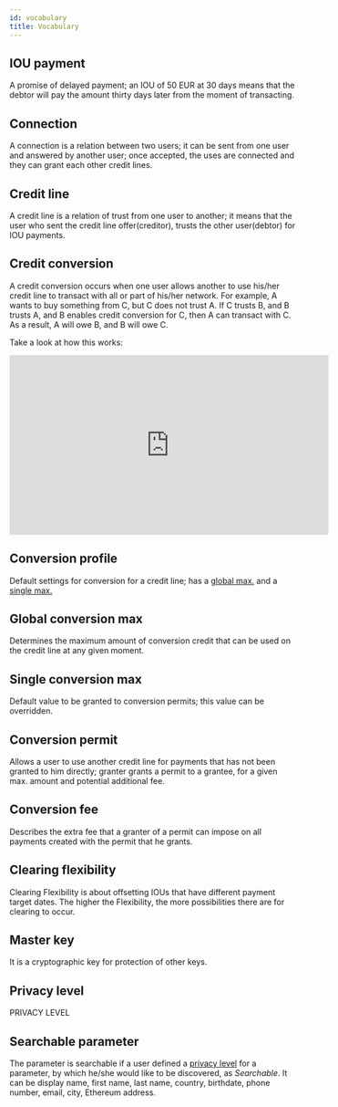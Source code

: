 ```yaml
---
id: vocabulary
title: Vocabulary
---
```


## IOU payment

A promise of delayed payment; an IOU of 50 EUR at 30 days means that the debtor will pay the amount thirty days later from the moment of transacting.

## Connection

A connection is a relation between two users; it can be sent from one user and answered by another user; once accepted, the uses are connected and they can grant each other credit lines.

## Credit line

A credit line is a relation of trust from one user to another; it means that the user who sent the credit line offer(creditor), trusts the other user(debtor) for IOU payments.

## Credit conversion

A credit conversion occurs when one user allows another to use his/her credit line to transact with all or part of his/her network. For example, A wants to buy something from C, but C does not trust A. If C trusts B, and B trusts A, and B enables credit conversion for C, then A can transact with C. As a result, A will owe B, and B will owe C.

Take a look at how this works:

<iframe width="560" height="315" src="https://www.youtube.com/embed/AQkar143isw" frameborder="0" allow="accelerometer; autoplay; encrypted-media; gyroscope; picture-in-picture" allowfullscreen></iframe>

## Conversion profile

Default settings for conversion for a credit line; has a [global max.](vocabulary.md#global-conversion-max) and a [single max.](vocabulary.md#single-conversion-max)

## Global conversion max

Determines the maximum amount of conversion credit that can be used on the credit line at any given moment.

## Single conversion max

Default value to be granted to conversion permits; this value can be overridden.

## Conversion permit

Allows a user to use another credit line for payments that has not been granted to him directly; granter grants a permit to a grantee, for a given max. amount and potential additional fee.

## Conversion fee

Describes the extra fee that a granter of a permit can impose on all payments created with the permit that he grants.

## Clearing flexibility

Clearing Flexibility is about offsetting IOUs that have different payment target dates. The higher the Flexibility, the more possibilities there are for clearing to occur.

## Master key

It is a cryptographic key for protection of other keys.

## Privacy level

PRIVACY LEVEL

## Searchable parameter

The parameter is searchable if a user defined a [privacy level](settings-screen.md#privacy-level) for a parameter, by which he/she would like to be discovered, as *Searchable*. It can be display name, first name, last name, country, birthdate, phone number, email, city, Ethereum address.
